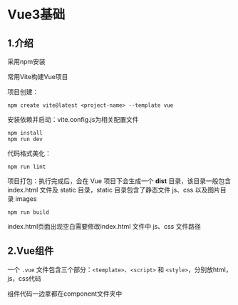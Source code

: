 # Vue3基础

## 1.介绍

采用npm安装

常用Vite构建Vue项目

项目创建：

```shell
npm create vite@latest <project-name> --template vue
```

安装依赖并启动：vite.config.js为相关配置文件

```shell
npm install
npm run dev
```

代码格式美化：

```shell
npm run lint
```

项目打包：执行完成后，会在 Vue 项目下会生成一个 **dist** 目录，该目录一般包含 index.html 文件及 static 目录，static 目录包含了静态文件 js、css 以及图片目录 images

```shell
npm run build
```

index.html页面出现空白需要修改index.html 文件中 js、css 文件路径



## 2.Vue组件

一个 `.vue` 文件包含三个部分：`<template>`、`<script>` 和 `<style>`，分别放html，js，css代码

组件代码一边拿都在component文件夹中